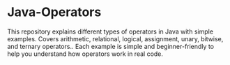 # Java-Operators
This repository explains different types of operators in Java with simple examples. Covers arithmetic, relational, logical, assignment, unary, bitwise, and ternary operators.. Each example is simple and beginner-friendly to help you understand how operators work in real code.
